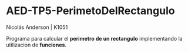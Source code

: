 # AED-TP5-PerimetoDelRectangulo
Nicolás Anderson | K1051 


Programa para calcular el **perimetro de un rectangulo** implementando la utilizacion de **funciones**.
